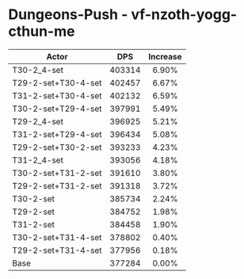 # Dungeons-Push - vf-nzoth-yogg-cthun-me
| Actor | DPS | Increase |
|---|:---:|:---:|
|T30-2_4-set|403314|6.90%|
|T29-2-set+T30-4-set|402457|6.67%|
|T31-2-set+T30-4-set|402132|6.59%|
|T30-2-set+T29-4-set|397991|5.49%|
|T29-2_4-set|396925|5.21%|
|T31-2-set+T29-4-set|396434|5.08%|
|T29-2-set+T30-2-set|393233|4.23%|
|T31-2_4-set|393056|4.18%|
|T30-2-set+T31-2-set|391610|3.80%|
|T29-2-set+T31-2-set|391318|3.72%|
|T30-2-set|385734|2.24%|
|T29-2-set|384752|1.98%|
|T31-2-set|384458|1.90%|
|T30-2-set+T31-4-set|378802|0.40%|
|T29-2-set+T31-4-set|377956|0.18%|
|Base|377284|0.00%|
